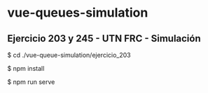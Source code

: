 # vue-queues-simulation
## Ejercicio 203 y 245 - UTN FRC - Simulación

$ cd ./vue-queue-simulation/ejercicio_203

$ npm install 

$ npm run serve

